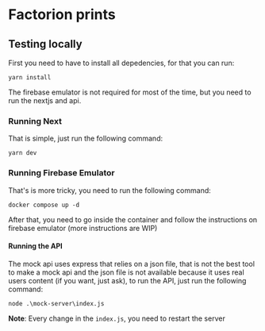 # Factorion prints

## Testing locally

First you need to have to install all depedencies, for that you can run:

```yarn install```

The firebase emulator is not required for most of the time, but you need to run the nextjs and api.

### Running Next

That is simple, just run the following command:

```yarn dev```

### Running Firebase Emulator

That's is more tricky, you need to run the following command:

```
docker compose up -d
```

After that, you need to go inside the container and follow the instructions on firebase emulator (more instructions are WIP)

#### Running the API

The mock api uses express that relies on a json file, that is not the best tool to make a mock api and the json file is not available because it uses real users content (if you want, just ask), to run the API, just run the following command:
```
node .\mock-server\index.js
```
**Note**: Every change in the `index.js`, you need to restart the server